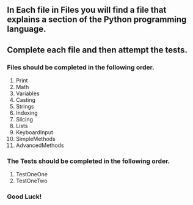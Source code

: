 
## In Each file in Files you will find a file that explains a section of the Python programming language. 
## Complete each file and then attempt the tests.

### Files should be completed in the following order.

1. Print
2. Math
3. Variables
4. Casting
5. Strings
6. Indexing
7. Slicing
8. Lists
9. KeyboardInput
10. SimpleMethods
11. AdvancedMethods

### The Tests should be completed in the following order.

1. TestOneOne
2. TestOneTwo

### Good Luck!